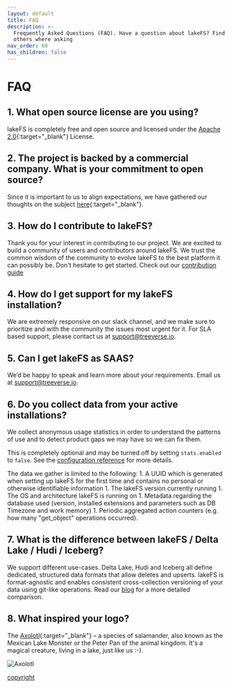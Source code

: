 ```yaml
---
layout: default
title: FAQ
description: >-
  Frequently Asked Questions (FAQ). Have a question about lakeFS? Find our what
  others where asking
nav_order: 60
has_children: false
---
```


# FAQ

## 1. What open source license are you using?

lakeFS is completely free and open source and licensed under the [Apache 2.0](https://www.apache.org/licenses/LICENSE-2.0){:target="\_blank"} License.

## 2. The project is backed by a commercial company. What is your commitment to open source?

Since it is important to us to align expectations, we have gathered our thoughts on the subject [here](https://docs.lakefs.io/licensing.html){:target="\_blank"}.

## 3. How do I contribute to lakeFS?

Thank you for your interest in contributing to our project. We are excited to build a community of users and contributors around lakeFS. We trust the common wisdom of the community to evolve lakeFS to the best platform it can possibly be. Don't hesitate to get started. Check out our [contribution guide](contributing.md)

## 4. How do I get support for my lakeFS installation?

We are extremely responsive on our slack channel, and we make sure to prioritize and with the community the issues most urgent for it. For SLA based support, please contact us at [support@treeverse,io](mailto:support@lakefs.io).

## 5. Can I get lakeFS as SAAS?

We’d be happy to speak and learn more about your requirements. Email us at [support@treeverse.io](mailto:support@treeverse.io).

## 6. Do you collect data from your active installations?

We collect anonymous usage statistics in order to understand the patterns of use and to detect product gaps we may have so we can fix them.

This is completely optional and may be turned off by setting `stats.enabled` to `false`. See the [configuration reference](https://github.com/treeverse/lakeFS/tree/0f1d6df286b834b8debe9e79f8654fbdc7156df8/docs/reference/configuration.md#reference) for more details.

The data we gather is limited to the following: 1. A UUID which is generated when setting up lakeFS for the first time and contains no personal or otherwise identifiable information 1. The lakeFS version currently running 1. The OS and architecture lakeFS is running on 1. Metadata regarding the database used \(version, installed extensions and parameters such as DB Timezone and work memory\) 1. Periodic aggregated action counters \(e.g. how many "get\_object" operations occurred\).

## 7. What is the difference between lakeFS / Delta Lake /  Hudi / Iceberg?

We support different use-cases. Delta Lake, Hudi and Iceberg all define dedicated, structured data formats that allow deletes and upserts. lakeFS is format-agnostic and enables consistent cross-collection versioning of your data using git-like operations. Read our [blog](https://lakefs.io/2020/08/10/data-versioning/) for a more detailed comparison.

## 8. What inspired your logo?

The [Axolotl](https://en.wikipedia.org/wiki/Axolotl){:target="\_blank"} – a species of salamander, also known as the Mexican Lake Monster or the Peter Pan of the animal kingdom. It's a magical creature, living in a lake, just like us :-\).

![Axolotl](https://upload.wikimedia.org/wikipedia/commons/f/f6/AxolotlBE.jpg)

 [copyright](https://en.wikipedia.org/wiki/Axolotl#/media/File:AxolotlBE.jpg)

